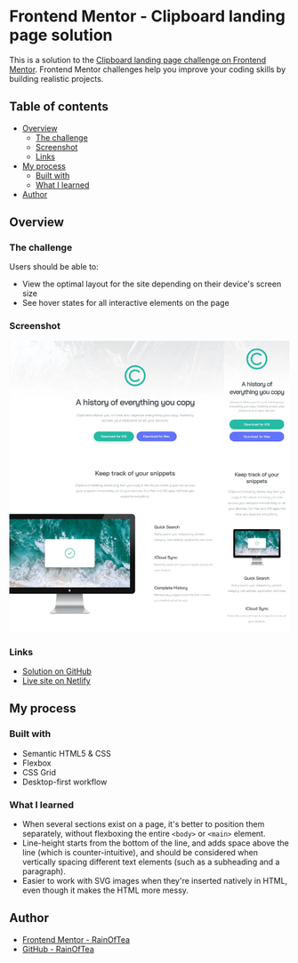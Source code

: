 # Frontend Mentor - Clipboard landing page solution

This is a solution to the [Clipboard landing page challenge on Frontend Mentor](https://www.frontendmentor.io/challenges/clipboard-landing-page-5cc9bccd6c4c91111378ecb9). Frontend Mentor challenges help you improve your coding skills by building realistic projects.

## Table of contents

- [Overview](#overview)
  - [The challenge](#the-challenge)
  - [Screenshot](#screenshot)
  - [Links](#links)
- [My process](#my-process)
  - [Built with](#built-with)
  - [What I learned](#what-i-learned)
- [Author](#author)

## Overview

### The challenge

Users should be able to:

- View the optimal layout for the site depending on their device's screen size
- See hover states for all interactive elements on the page

### Screenshot

![](images/screenshot.webp)

### Links

- [Solution on GitHub](https://github.com/RainOfTea/Clipboard-landing-solution)
- [Live site on Netlify](https://main--jovial-wisp-fd4607.netlify.app/)

## My process

### Built with

- Semantic HTML5 & CSS
- Flexbox
- CSS Grid
- Desktop-first workflow

### What I learned

- When several sections exist on a page, it's better to position them separately, without flexboxing the entire `<body>` or `<main>` element.
- Line-height starts from the bottom of the line, and adds space above the line (which is counter-intuitive), and should be considered when vertically spacing different text elements (such as a subheading and a paragraph).
- Easier to work with SVG images when they're inserted natively in HTML, even though it makes the HTML more messy.

## Author

- [Frontend Mentor - RainOfTea](https://www.frontendmentor.io/profile/RainOfTea)
- [GitHub - RainOfTea](https://github.com/RainOfTea)
